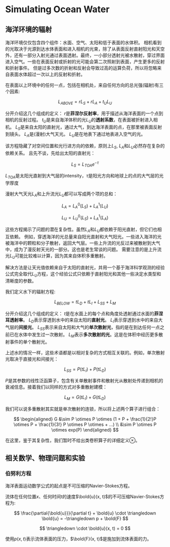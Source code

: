 # Simulating Ocean Water

## 海洋环境的辐射

海洋环境仅仅包含四个组件：水面、空气、太阳和低于表面的水体积。
相机看到的光取决于光源到达水体表面和进入相机的光束，除了从表面反射直射阳光和天空外，还有一部分入射光通过表面透射。最终，一小部分透射光被水散射，穿过界面进入空气。一些在表面反射或折射的光可能会第二次照射到表面，产生更多的反射和折射事件。
但是过多次数的折射和反射会导致过高的运算负荷，所以将忽略来自表面水体超过一次以上的反射和折射。

在表面以上环境中的任何一点，包括在相机处，来自任何方向的总光强(辐射)有三个因素:

$$
L_{ABOVE} = rL_{S} + rL_{A} + t_UL_{U}
$$

分开介绍这几个组成的定义：
$r$是**菲涅尔反射率**，用于描述从海洋表面的一个点到相机的反射过程。
$t_{U}$是来自海洋体积的光$L_{U}$的**透射系数**，在表面被折射进入相机。
$L_S$是来自太阳的直射光，通过大气，到达海洋表面的点，在那里被表面反射到镜头。
$L_A$是(漫射)大气天光。
$L_{U}$是在地表下通过地表进入空气的光。

该方程隐藏了对空间位置和光行进方向的依赖，原则上$L_S$, $L_A$和$L_{U}$必然存在复杂的依赖关系。
且先不谈，先给出太阳的直射光：

$$
L_S = L_{TOA}e^{-\tau}
$$

$L_{TOA}$是太阳光直射到大气层的intensity，$\tau$是阳光方向和地球上的点的大气层的光学厚度

漫射大气天光$L_A$和上升流光$L_{U}$都可以写成两个项的总和：

$$
L_A = L^0_A(L_S) + L_A^1(L_U)
$$

$$
L_U = L^0_U(L_S) + L_A^1(L_A)
$$

这些方程揭示了问题的潜在复杂性。虽然$L_A$和$L_{U}$都依赖于阳光直射，但它们也相互依赖。
例如，穿透海洋的光总量来自阳光直射和大气阳光。一些进入海洋的光被海洋中的颗粒和分子散射，返回大气层。一些上升流的光反过来被散射到大气中，成为了漫反射天光的一部分。这也是老生常谈的问题。
需要注意的是上升流光$L_{U}$可能比较难以计算，因为其来自体积多重散射。

解决方法是让天光值依赖来自于太阳的直射光，并用一个基于海洋科学观测的经验公式完全取代$L_{U}$方程，这个经验公式只依赖于直射阳光和其他一些决定水类型和清晰度的参数。

我们定义水下的辐射方程:

$$
L_{BELOW} = tL_{D} + tL_{I} + L_{SS} + L_M
$$

分开介绍这几个组成的定义：
$t$是在水面上的每个点和角度处透射通过水面的**菲涅耳透射率**。
$L_D$表示穿透到水中的来自太阳的**直射光**。
$L_I$表示穿透到水中的来自大气层的**间接光**。
$L_{SS}$表示来自太阳和大气的**单次散射光**，指的是在到达任何一点之前已在水体中发生过一次散射。
$L_M$表示**多次散射的光**。这是在体积中经历更多散射事件的单个散射光。

上述水的情况一样，这些术语都是以相对复杂的方式相互关联的。例如，单次散射光取决于直接光和间接光：

$$
L_{SS} = P(tL_I) + P(tL_D)
$$

$P$是其参数的线性泛函算子，包含有关单散射事件和散射光从散射处传递到相机的衰减信息。接着我们以同样的方式对多重散射建模：

$$
L_{M} = G(tL_I) + G(tL_D)
$$

我们可以说多重散射其实就是单次散射的连锁，所以将上述两个算子进行组合：

$$
\begin{aligned}
G &\sim P \otimes P \otimes (1 + P + \frac{1}{2!}P \otimes P + \frac{1}{3!} P \otimes P \otimes + ...) \\
&\sim  P \otimes P \otimes exp(P)
\end{aligned}
$$

在这里，鉴于其复杂性，我们暂时不给出类卷积算子的详细定义$\otimes$。

## 相关数学、物理问题和实验

### 伯努利方程

海洋表面运动数学公式的起点是不可压缩的Navier-Stokes方程。

流体在任何位置$x$、任何时间t的速度$\bold{u}(x, t)$的不可压缩Navier-Stokes方程为:

$$
\frac{\partial{\bold{u}}}{\partial t} + \bold{u} \cdot \triangledown \bold{u} = -\triangledown p + \bold{F}
$$

$$
\triangledown \cdot \bold{u}(x, t) = 0
$$

使用$p(x, t)$表示流体表面的压力，$\bold{F}(x, t)$是施加到流体表面的力。

